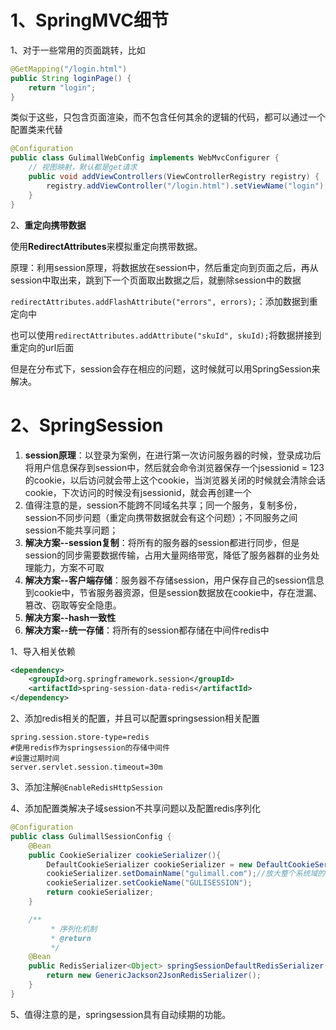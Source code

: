 # 1、SpringMVC细节

1、对于一些常用的页面跳转，比如

```java
@GetMapping("/login.html") 
public String loginPage() {
    return "login";
}
```

类似于这些，只包含页面渲染，而不包含任何其余的逻辑的代码，都可以通过一个配置类来代替

```java
@Configuration
public class GulimallWebConfig implements WebMvcConfigurer {
    // 视图映射，默认都是get请求
    public void addViewControllers(ViewControllerRegistry registry) {
        registry.addViewController("/login.html").setViewName("login");
    }
}
```

2、**重定向携带数据**

使用**RedirectAttributes**来模拟重定向携带数据。

原理：利用session原理，将数据放在session中，然后重定向到页面之后，再从session中取出来，跳到下一个页面取出数据之后，就删除session中的数据

`redirectAttributes.addFlashAttribute("errors", errors);`：添加数据到重定向中

也可以使用`redirectAttributes.addAttribute("skuId", skuId);`将数据拼接到重定向的url后面

但是在分布式下，session会存在相应的问题，这时候就可以用SpringSession来解决。

# 2、SpringSession

1. **session原理**：以登录为案例，在进行第一次访问服务器的时候，登录成功后将用户信息保存到session中，然后就会命令浏览器保存一个jsessionid = 123的cookie，以后访问就会带上这个cookie，当浏览器关闭的时候就会清除会话cookie，下次访问的时候没有jsessionid，就会再创建一个
2. 值得注意的是，session不能跨不同域名共享；同一个服务，复制多份，session不同步问题（重定向携带数据就会有这个问题）；不同服务之间session不能共享问题；
3. **解决方案--session复制**：将所有的服务器的session都进行同步，但是session的同步需要数据传输，占用大量网络带宽，降低了服务器群的业务处理能力，方案不可取
4. **解决方案--客户端存储**：服务器不存储session，用户保存自己的session信息到cookie中，节省服务器资源，但是session数据放在cookie中，存在泄漏、篡改、窃取等安全隐患。
5. **解决方案--hash一致性**
6. **解决方案--统一存储**：将所有的session都存储在中间件redis中



1、导入相关依赖

```xml
<dependency>
    <groupId>org.springframework.session</groupId>
    <artifactId>spring-session-data-redis</artifactId>
</dependency>
```

2、添加redis相关的配置，并且可以配置springsession相关配置

```properties
spring.session.store-type=redis
#使用redis作为springsession的存储中间件
#设置过期时间
server.servlet.session.timeout=30m
```

3、添加注解`@EnableRedisHttpSession`

4、添加配置类解决子域session不共享问题以及配置redis序列化

```java
@Configuration
public class GulimallSessionConfig {
    @Bean
    public CookieSerializer cookieSerializer(){
        DefaultCookieSerializer cookieSerializer = new DefaultCookieSerializer();
        cookieSerializer.setDomainName("gulimall.com");//放大整个系统域的作用域
        cookieSerializer.setCookieName("GULISESSION");
        return cookieSerializer;
    }

    /**
	     * 序列化机制
	     * @return
	     */
    @Bean
    public RedisSerializer<Object> springSessionDefaultRedisSerializer() {
        return new GenericJackson2JsonRedisSerializer();
    }
}
```

5、值得注意的是，springsession具有自动续期的功能。
